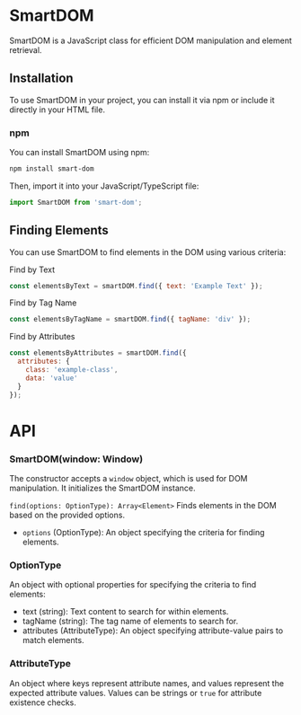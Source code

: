 # SmartDOM

SmartDOM is a JavaScript class for efficient DOM manipulation and element retrieval.

## Installation

To use SmartDOM in your project, you can install it via npm or include it directly in your HTML file.

### npm

You can install SmartDOM using npm:

```bash
npm install smart-dom
```

Then, import it into your JavaScript/TypeScript file:

```js
import SmartDOM from 'smart-dom';
```

## Finding Elements

You can use SmartDOM to find elements in the DOM using various criteria:

Find by Text
```js
const elementsByText = smartDOM.find({ text: 'Example Text' });
```

Find by Tag Name
```js
const elementsByTagName = smartDOM.find({ tagName: 'div' });
```

Find by Attributes
```js
const elementsByAttributes = smartDOM.find({
  attributes: {
    class: 'example-class',
    data: 'value'
  }
});
```

# API

### SmartDOM(window: Window)

The constructor accepts a `window` object, which is used for DOM manipulation. It initializes the SmartDOM instance.

`find(options: OptionType): Array<Element>`
Finds elements in the DOM based on the provided options.

- `options` (OptionType): An object specifying the criteria for finding elements.

### OptionType
An object with optional properties for specifying the criteria to find elements:

- text (string): Text content to search for within elements.
- tagName (string): The tag name of elements to search for.
- attributes (AttributeType): An object specifying attribute-value pairs to match elements.

### AttributeType
An object where keys represent attribute names, and values represent the expected attribute values. Values can be strings or `true` for attribute existence checks.
